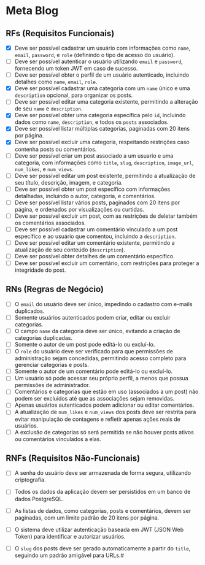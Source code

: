 # Meta Blog

## RFs (Requisitos Funcionais)

- [x] Deve ser possível cadastrar um usuário com informações como `name`, `email`, `password`, e `role` (definindo o tipo de acesso do usuário).
- [ ] Deve ser possível autenticar o usuário utilizando `email` e `password`, fornecendo um token JWT em caso de sucesso.
- [ ] Deve ser possível obter o perfil de um usuário autenticado, incluindo detalhes como `name`, `email`, `role`.
- [x] Deve ser possível cadastrar uma categoria com um `name` único e uma `description` opcional, para organizar os posts. 
- [ ] Deve ser possível editar uma categoria existente, permitindo a alteração de seu `name` e `description`. 
- [x] Deve ser possível obter uma categoria específica pelo `id`, incluindo dados como `name`, `description`, e todos os `posts` associados.
- [x] Deve ser possível listar múltiplas categorias, paginadas com 20 itens por página.
- [x] Deve ser possível excluir uma categoria, respeitando restrições caso contenha posts ou comentários.
- [ ] Deve ser possível criar um post associado a um usuario e uma categoria, com informações como `title`, `slug`, `description`, `image_url`, `num_likes`, e `num_views`.
- [ ] Deve ser possível editar um post existente, permitindo a atualização de seu título, descrição, imagem, e categoria.
- [ ] Deve ser possível obter um post específico com informações detalhadas, incluindo o autor, categoria, e comentários.
- [ ] Deve ser possível listar vários posts, paginados com 20 itens por página, e ordenados por visualizações ou curtidas.
- [ ] Deve ser possível excluir um post, com as restrições de deletar também os comentários associados.
- [ ] Deve ser possível cadastrar um comentário vinculado a um post específico e ao usuário que comentou, incluindo a `description`.
- [ ] Deve ser possível editar um comentário existente, permitindo a atualização de seu conteúdo (`description`).
- [ ] Deve ser possível obter detalhes de um comentário específico.
- [ ] Deve ser possível excluir um comentário, com restrições para proteger a integridade do post.

## RNs (Regras de Negócio)

- [ ] O `email` do usuário deve ser único, impedindo o cadastro com e-mails duplicados.
- [ ] Somente usuários autenticados podem criar, editar ou excluir categorias.
- [ ] O campo `name` da categoria deve ser único, evitando a criação de categorias duplicadas.
- [ ] Somente o autor de um post pode editá-lo ou excluí-lo.
- [ ] O `role` do usuário deve ser verificado para que permissões de administração sejam concedidas, permitindo acesso completo para gerenciar categorias e posts.
- [ ] Somente o autor de um comentário pode editá-lo ou excluí-lo.
- [ ] Um usuário só pode acessar seu próprio perfil, a menos que possua permissões de administrador.
- [ ] Comentários e categorias que estão em uso (associados a um post) não podem ser excluídos até que as associações sejam removidas.
- [ ] Apenas usuários autenticados podem adicionar ou editar comentários.
- [ ] A atualização de `num_likes` e `num_views` dos posts deve ser restrita para evitar manipulação de contagens e refletir apenas ações reais de usuários.
- [ ] A exclusão de categorias só será permitida se não houver posts ativos ou comentários vinculados a elas.

## RNFs (Requisitos Não-Funcionais)

- [ ] A senha do usuário deve ser armazenada de forma segura, utilizando criptografia.
- [ ] Todos os dados da aplicação devem ser persistidos em um banco de dados PostgreSQL.
- [ ] As listas de dados, como categorias, posts e comentários, devem ser paginadas, com um limite padrão de 20 itens por página.
- [ ] O sistema deve utilizar autenticação baseada em JWT (JSON Web Token) para identificar e autorizar usuários.
- [ ] O `slug` dos posts deve ser gerado automaticamente a partir do `title`, seguindo um padrão amigável para URLs.#

